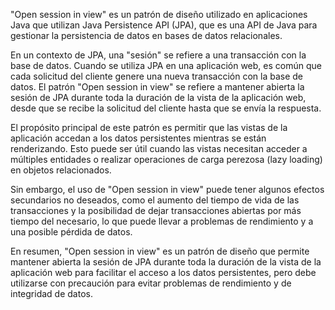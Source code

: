 "Open session in view" es un patrón de diseño utilizado en aplicaciones Java que utilizan Java Persistence API (JPA), que es una API de Java para gestionar la persistencia de datos en bases de datos relacionales.

En un contexto de JPA, una "sesión" se refiere a una transacción con la base de datos. Cuando se utiliza JPA en una aplicación web, es común que cada solicitud del cliente genere una nueva transacción con la base de datos. El patrón "Open session in view" se refiere a mantener abierta la sesión de JPA durante toda la duración de la vista de la aplicación web, desde que se recibe la solicitud del cliente hasta que se envía la respuesta.

El propósito principal de este patrón es permitir que las vistas de la aplicación accedan a los datos persistentes mientras se están renderizando. Esto puede ser útil cuando las vistas necesitan acceder a múltiples entidades o realizar operaciones de carga perezosa (lazy loading) en objetos relacionados.

Sin embargo, el uso de "Open session in view" puede tener algunos efectos secundarios no deseados, como el aumento del tiempo de vida de las transacciones y la posibilidad de dejar transacciones abiertas por más tiempo del necesario, lo que puede llevar a problemas de rendimiento y a una posible pérdida de datos.

En resumen, "Open session in view" es un patrón de diseño que permite mantener abierta la sesión de JPA durante toda la duración de la vista de la aplicación web para facilitar el acceso a los datos persistentes, pero debe utilizarse con precaución para evitar problemas de rendimiento y de integridad de datos.
